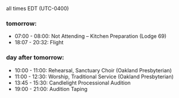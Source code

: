 all times EDT (UTC-0400)

### tomorrow:

* 07:00 - 08:00: Not Attending – Kitchen Preparation (Lodge 69)
* 18:07 - 20:32: Flight

### day after tomorrow:

* 10:00 - 11:00: Rehearsal, Sanctuary Choir (Oakland Presbyterian)
* 11:00 - 12:30: Worship, Traditional Service (Oakland Presbyterian)
* 13:45 - 15:30: Candlelight Processional Audition
* 19:00 - 21:00: Audition Taping
